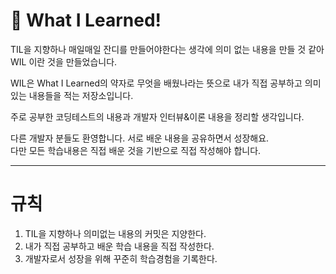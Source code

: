 # 📘 What I Learned!

TIL을 지향하나 매일매일 잔디를 만들어야한다는 생각에 의미 없는 내용을 만들 것 같아 WIL 이란 것을 만들었습니다.

WIL은 What I Learned의 약자로 무엇을 배웠나라는 뜻으로 내가 직접 공부하고 의미있는 내용들을 적는 저장소입니다.

주로 공부한 코딩테스트의 내용과 개발자 인터뷰&이론 내용을 정리할 생각입니다.

다른 개발자 분들도 환영합니다. 서로 배운 내용을 공유하면서 성장해요.    
다만 모든 학습내용은 직접 배운 것을 기반으로 직접 작성해야 합니다.

--------
# 규칙
1. TIL을 지향하나 의미없는 내용의 커밋은 지양한다.
2. 내가 직접 공부하고 배운 학습 내용을 직접 작성한다.
3. 개발자로서 성장을 위해 꾸준히 학습경험을 기록한다.

